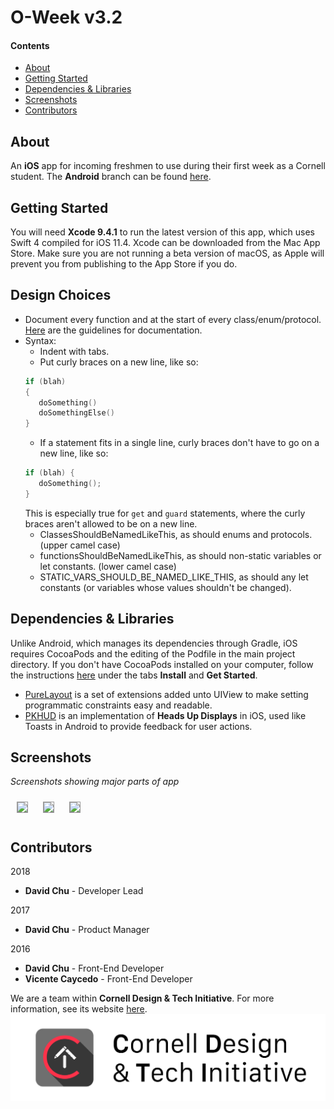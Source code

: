 # O-Week v3.2

#### Contents
  - [About](#about)
  - [Getting Started](#getting-started)
  - [Dependencies & Libraries](#dependencies--libraries)
  - [Screenshots](#screenshots)
  - [Contributors](#contributors)

## About
An **iOS** app for incoming freshmen to use during their first week as a Cornell student. The **Android** branch can be found [here](https://github.com/cornell-dti/o-week-android).

## Getting Started
You will need **Xcode 9.4.1** to run the latest version of this app, which uses Swift 4 compiled for iOS 11.4. Xcode can be downloaded from the Mac App Store. Make sure you are not running a beta version of macOS, as Apple will prevent you from publishing to the App Store if you do.

## Design Choices
 * Document every function and at the start of every class/enum/protocol. [Here](http://nshipster.com/swift-documentation) are the guidelines for documentation.
 * Syntax:
   * Indent with tabs.
   * Put curly braces on a new line, like so:
   ```swift
   if (blah)
   {
      doSomething()
      doSomethingElse()
   }
   ```
   * If a statement fits in a single line, curly braces don't have to go on a new line, like so:
   ```swift
   if (blah) {
      doSomething();
   }
   ```
   This is especially true for <code>get</code> and <code>guard</code> statements, where the curly braces aren't allowed to be on a new line.
   * ClassesShouldBeNamedLikeThis, as should enums and protocols. (upper camel case)
   * functionsShouldBeNamedLikeThis, as should non-static variables or let constants. (lower camel case)
   * STATIC_VARS_SHOULD_BE_NAMED_LIKE_THIS, as should any let constants (or variables whose values shouldn't be changed).
 
## Dependencies & Libraries
Unlike Android, which manages its dependencies through Gradle, iOS requires CocoaPods and the editing of the Podfile in the main project directory. If you don't have CocoaPods installed on your computer, follow the instructions [here](https://cocoapods.org/) under the tabs **Install** and **Get Started**.
 * [PureLayout](https://github.com/PureLayout/PureLayout) is a set of extensions added unto UIView to make setting programmatic constraints easy and readable.
 * [PKHUD](https://github.com/pkluz/PKHUD) is an implementation of **Heads Up Displays** in iOS, used like Toasts in Android to provide feedback for user actions.
 
## Screenshots

_Screenshots showing major parts of app_

<img src="https://raw.githubusercontent.com/cornell-dti/o-week-ios/master/Resources/1.PNG" width="250px" style="margin: 10px; border: 1px rgba(0,0,0,0.4) solid;"> <img src="https://raw.githubusercontent.com/cornell-dti/o-week-ios/master/Resources/2.PNG" width="250px" style="margin: 10px; border: 1px rgba(0,0,0,0.4) solid;"> <img src="https://raw.githubusercontent.com/cornell-dti/o-week-ios/master/Resources/3.PNG" width="250px" style="margin: 10px; border: 1px rgba(0,0,0,0.4) solid;">

## Contributors
2018
 * **David Chu** - Developer Lead

2017
 * **David Chu** - Product Manager
 
2016
 * **David Chu** - Front-End Developer
 * **Vicente Caycedo** - Front-End Developer
 
We are a team within **Cornell Design & Tech Initiative**. For more information, see its website [here](http://cornelldti.org/).
<img src="https://raw.githubusercontent.com/cornell-dti/design/master/Branding/Wordmark/Dark%20Text/Transparent/Wordmark-Dark%20Text-Transparent%403x.png">

